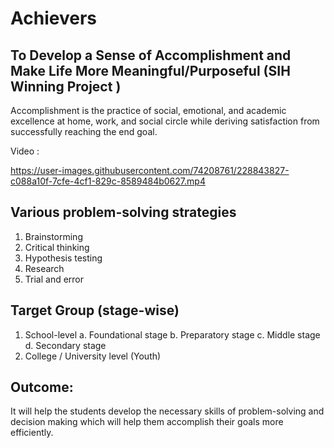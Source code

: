 # Achievers

## To Develop a Sense of Accomplishment and Make Life More Meaningful/Purposeful (SIH Winning Project )

Accomplishment is the practice of social, emotional, and academic excellence at home, work, and social circle while deriving satisfaction from successfully reaching the end goal. 

Video : 


https://user-images.githubusercontent.com/74208761/228843827-c088a10f-7cfe-4cf1-829c-8589484b0627.mp4



## Various problem-solving strategies 
1. Brainstorming 
2. Critical thinking 
3. Hypothesis testing 
4. Research 
5. Trial and error 


## Target Group (stage-wise)
1. School-level 
   a. Foundational stage 
   b. Preparatory stage 
   c. Middle stage 
   d. Secondary stage 
2. College / University level (Youth)


## Outcome: 

It will help the students develop the necessary skills of problem-solving and decision making which will help them accomplish their goals more efficiently.
